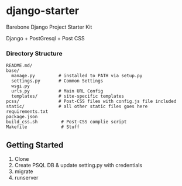 # django-starter
Barebone Django Project Starter Kit

Django + PostGresql + Post CSS

### Directory Structure

```
README.md/
base/
  manage.py         # installed to PATH via setup.py
  settings.py       # Common Settings
  wsgi.py
  urls.py           # Main URL Config
  templates/        # site-specific templates
pcss/               # Post-CSS files with config.js file included
static/             # all other static files goes here
requirements.txt
package.json
build_css.sh         # Post-CSS complie script 
Makefile             # Stuff
```


## Getting Started

1. Clone
2. Create PSQL DB & update setting.py with credentials
3. migrate
4. runserver
